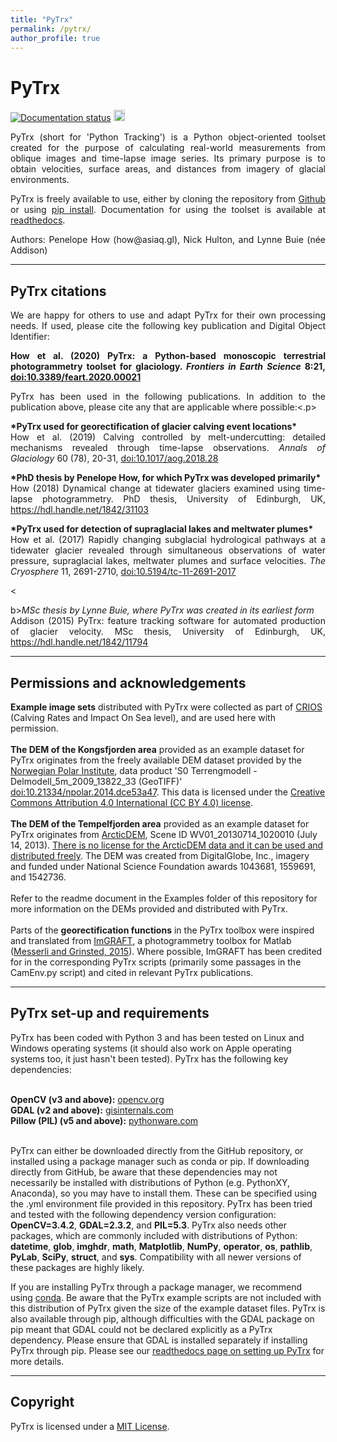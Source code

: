 ```yaml
---
title: "PyTrx"
permalink: /pytrx/
author_profile: true
---
```


<h1>PyTrx</h1>

<a href='https://pytrx.readthedocs.io/en/latest/?badge=latest'> <img src='https://readthedocs.org/projects/pytrx/badge/?version=latest' alt='Documentation status' /></a> <a href="https://badge.fury.io/py/pytrx"><img src="https://badge.fury.io/py/pytrx.svg" alt="PyPI status" height="18"></a><br>

<p style="text-align:justify;">PyTrx (short for 'Python Tracking') is a Python object-oriented toolset created for the purpose of calculating real-world measurements from oblique images and time-lapse image series. Its primary purpose is to obtain velocities, surface areas, and distances from imagery of glacial environments. </p>

<p style="text-align:justify;">PyTrx is freely available to use, either by cloning the repository from <a href="https://github.com/PennyHow/PyTrx">Github</a> or using <a href="https://pypi.org/project/pytrx/">pip install</a>. Documentation for using the toolset is available at <a href="https://pytrx.readthedocs.io/">readthedocs</a>.</p>

<p style="text-align:justify;">Authors: Penelope How (how@asiaq.gl), Nick Hulton, and Lynne Buie (née Addison)</p>

<hr>

<h2>PyTrx citations</h2>

<p style="text-align:justify;">We are happy for others to use and adapt PyTrx for their own processing needs. If used, please cite the following key publication and Digital Object Identifier:</p>

<p style="text-align:justify;"><strong>How et al. (2020) PyTrx: a Python-based monoscopic terrestrial photogrammetry toolset for glaciology. <i>Frontiers in Earth Science</i> 8:21, <a href="https://dx.doi.org/10.3389/feart.2020.00021">doi:10.3389/feart.2020.00021</a></strong><br></p>
  
<p style="text-align:justify;">PyTrx has been used in the following publications. In addition to the publication above, please cite any that are applicable where possible:<.p>

<p style="text-align:justify;"><b>*PyTrx used for georectification of glacier calving event locations*</b><br>
How et al. (2019) Calving controlled by melt-undercutting: detailed mechanisms revealed through time-lapse observations. <i>Annals of Glaciology</i> 60 (78), 20-31, <a href="https://dx.doi.org/10.1017/aog.2018.28">doi:10.1017/aog.2018.28</a></p>

<p style="text-align:justify;"><b>*PhD thesis by Penelope How, for which PyTrx was developed primarily*</b><br>
How (2018) Dynamical change at tidewater glaciers examined using time-lapse photogrammetry. PhD thesis, University of Edinburgh, UK, <a href="https://hdl.handle.net/1842/31103">https://hdl.handle.net/1842/31103</a></p>

<p style="text-align:justify;"><b>*PyTrx used for detection of supraglacial lakes and meltwater plumes*</b><br>
How et al. (2017) Rapidly changing subglacial hydrological pathways at a tidewater glacier revealed through simultaneous observations of water pressure, supraglacial lakes, meltwater plumes and surface velocities. <i>The Cryosphere</i> 11, 2691-2710, <a href="https://doi.org/10.5194/tc-11-2691-2017">doi:10.5194/tc-11-2691-2017</a></p>

<<p style="text-align:justify;">b>*MSc thesis by Lynne Buie, where PyTrx was created in its earliest form*</b><br>
Addison (2015) PyTrx: feature tracking software for automated production of glacier velocity. MSc thesis, University of Edinburgh, UK, <a href="https://hdl.handle.net/1842/11794">https://hdl.handle.net/1842/11794</a></p>

<hr>

<h2>Permissions and acknowledgements</h2>
<b>Example image sets</b> distributed with PyTrx were collected as part of <a href="https://www.researchinsvalbard.no/project/7037">CRIOS</a> (Calving Rates and Impact On Sea level), and are used here with permission. <br><br> 
<b>The DEM of the Kongsfjorden area</b> provided as an example dataset for PyTrx originates from the freely available DEM dataset provided by the <a href="https://geodata.npolar.no/">Norwegian Polar Institute</a>, data product 'S0 Terrengmodell - Delmodell_5m_2009_13822_33 (GeoTIFF)'  <a href="https://doi.org/10.21334/npolar.2014.dce53a47">doi:10.21334/npolar.2014.dce53a47</a>. This data is licensed under the <a href="https://creativecommons.org/licenses/by/4.0/">Creative Commons Attribution 4.0 International (CC BY 4.0) license</a>.<br><br>
<b>The DEM of the Tempelfjorden area</b> provided as an example dataset for PyTrx originates from <a href="https://www.pgc.umn.edu/data/arcticdem/">ArcticDEM</a>, Scene ID WV01_20130714_1020010 (July 14, 2013). <a href="https://www.pgc.umn.edu/guides/arcticdem/additional-information/">There is no license for the ArcticDEM data and it can be used and distributed freely</a>. The DEM was created from DigitalGlobe, Inc., imagery and funded under National Science Foundation awards 1043681, 1559691, and 1542736. <br><br>
Refer to the readme document in the Examples folder of this repository for more information on the DEMs provided and distributed with PyTrx.<br><br>
Parts of the <b>georectification functions</b> in the PyTrx toolbox were inspired and translated from <a href="http://imgraft.glaciology.net/">ImGRAFT</a>, a photogrammetry toolbox for Matlab (<a href="https://www.geosci-instrum-method-data-syst.net/4/23/2015/gi-4-23-2015.pdf">Messerli and Grinsted, 2015</a>). Where possible, ImGRAFT has been credited for in the corresponding PyTrx scripts (primarily some passages in the CamEnv.py script) and cited in relevant PyTrx publications. 

<hr>

<h2>PyTrx set-up and requirements</h2>
PyTrx has been coded with Python 3 and has been tested on Linux and Windows operating systems (it should also work on Apple operating systems too, it just hasn't been tested). PyTrx has the following key dependencies: <br><br>

<b>OpenCV (v3 and above):</b> <a href="https://opencv.org/releases.html">opencv.org</a><br>
<b>GDAL (v2 and above):</b> <a href="http://www.gisinternals.com/archive.php">gisinternals.com</a><br>
<b>Pillow (PIL) (v5 and above):</b> <a href="http://www.pythonware.com/products/pil/">pythonware.com</a><br><br>

PyTrx can either be downloaded directly from the GitHub repository, or installed using a package manager such as conda or pip. If downloading directly from GitHub, be aware that these dependencies may not necessarily be installed with distributions of Python (e.g. PythonXY, Anaconda), so you may have to install them. These can be specified using the .yml environment file provided in this repository. PyTrx has been tried and tested with the following dependency version configuration: <b>OpenCV=3.4.2</b>, <b>GDAL=2.3.2</b>, and <b>PIL=5.3</b>. PyTrx also needs other packages, which are commonly included with distributions of Python: <b>datetime</b>, <b>glob</b>, <b>imghdr</b>, <b>math</b>, <b>Matplotlib</b>, <b>NumPy</b>, <b>operator</b>, <b>os</b>, <b>pathlib</b>, <b>PyLab</b>, <b>SciPy</b>, <b>struct</b>, and <b>sys</b>. Compatibility with all newer versions of these packages are highly likely.<br>

If you are installing PyTrx through a package manager, we recommend using <a href="https://docs.conda.io/en/latest/">conda</a>. Be aware that the PyTrx example scripts are not included with this distribution of PyTrx given the size of the example dataset files. PyTrx is also available through pip, although difficulties with the GDAL package on pip meant that GDAL could not be declared explicitly as a PyTrx dependency. Please ensure that GDAL is installed separately if installing PyTrx through pip. Please see our <a href="https://pytrx.readthedocs.io/en/latest/Installation.html">readthedocs page on setting up PyTrx</a> for more details.

<hr>

<h2>Copyright</h2>

PyTrx is licensed under a <a href="https://choosealicense.com/licenses/mit/">MIT License</a>.

